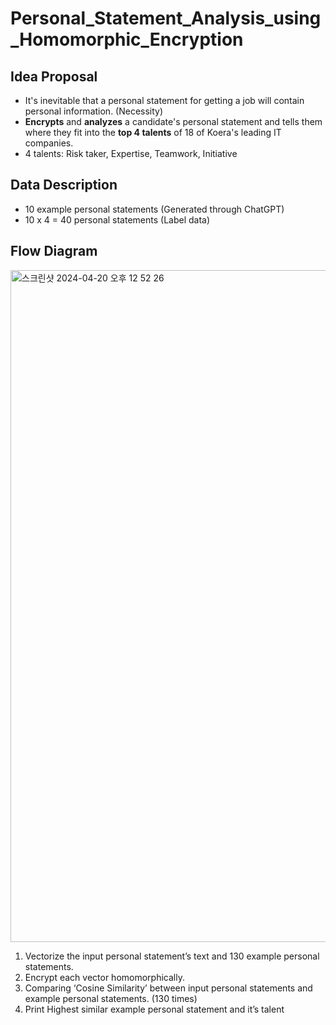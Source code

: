 # Personal_Statement_Analysis_using_Homomorphic_Encryption

## Idea Proposal
- It's inevitable that a personal statement for getting a job will contain personal information. (Necessity)
- **Encrypts** and **analyzes** a candidate's personal statement and tells them where they fit into the **top 4 talents** of 18 of Koera's leading IT companies.
- 4 talents: Risk taker, Expertise, Teamwork, Initiative

## Data Description
- 10 example personal statements (Generated through ChatGPT)
- 10 x 4 = 40 personal statements (Label data)

## Flow Diagram
<img width="1075" alt="스크린샷 2024-04-20 오후 12 52 26" src="https://github.com/KangMinsu98/Personal_Statement_HE_Analysis/assets/52079339/8cf12aec-90a7-409c-8b8e-c9b9ab0dd0cf">

1. Vectorize the input personal statement’s text and 130 example personal statements.
2. Encrypt each vector homomorphically.
3. Comparing ‘Cosine Similarity’ between input personal statements and example personal statements. (130 times)
4. Print Highest similar example personal statement and it’s talent

